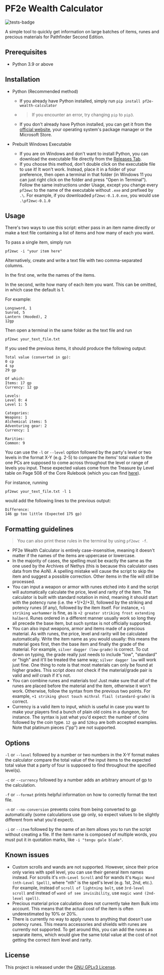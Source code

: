 # PF2e Wealth Calculator
![tests-badge](https://github.com/D4wnstar/pf2e-wealth-calculator/actions/workflows/tests.yml/badge.svg)

A simple tool to quickly get information on large batches of items, runes and precious materials for Pathfinder Second Edition.

## Prerequisites

- Python 3.9 or above

## Installation

- Python (Recommended method)
    - If you already have Python installed, simply run `pip install pf2e-wealth-calculator`
    - > If you encounter an error, try changing `pip` to `pip3`.
    - If you don't already have Python installed, you can get it from the [official website](https://www.python.org/downloads/), your operating system's package manager or the Microsoft Store.

- Prebuilt Windows Executable
    - If you are on Windows and don't want to install Python, you can download the executable file directly from the [Releases Tab](https://github.com/D4wnstar/pf2e-wealth-calculator/releases).
    - If you choose this method, don't double click on the executable file to use it! It won't work. Instead, place it in a folder of your preference, then open a terminal in that folder (in Windows 11 you can just right click on the folder and press "Open in Terminal"). Follow the same instructions under Usage, except you change every `pf2ewc` to the name of the executable without `.exe` and prefixed by `.\`. For example, if you downloaded `pf2ewc-0.1.0.exe`, you would use `.\pf2ewc-0.1.0`

## Usage

There's two ways to use this script: either pass in an item name directly or make a text file containing a list of items and how many of each you want.

To pass a single item, simply run

```
pf2ewc -i "your item here"
```

Alternatively, create and write a text file with two comma-separated columns.

In the first one, write the names of the items.

In the second, write how many of each item you want. This can be omitted, in which case the default is 1.

For example:

```
Longsword, 1
Sunrod, 5
Lantern (Hooded), 2
12gp
```

Then open a terminal in the same folder as the text file and run

```
pf2ewc your_text_file.txt
```

If you used the previous items, it should produce the following output:

```
Total value (converted in gp):
0 cp
4 sp
29 gp

Of which:
Items: 17 gp
Currency: 12 gp

Levels:
Level 0: 4
Level 1: 5

Categories:
Weapons: 1
Alchemical items: 5
Adventuring gear: 2
Currency: 1

Rarities:
Common: 9
```

You can use the `-l` or `--level` option followed by the party's level or two levels in the format X-Y (e.g. 2-5) to compare the items' total value to the one PCs are supposed to come across throughout the level or range of levels you input. These expected values come from the Treasure by Level table on Page 508 of the Core Rulebook (which you can find [here](https://2e.aonprd.com/Rules.aspx?ID=581)).

For instance, running

```
pf2ewc your_text_file.txt -l 1
```

would add the following lines to the previous output:

```
Difference:
146 gp too little (Expected 175 gp)
```

## Formatting guidelines

> You can also print these rules in the terminal by using `pf2ewc -f`.

- PF2e Wealth Calculator is entirely case-insensitive, meaning it doesn't matter if the names of the items are uppercase or lowercase.
- In the majority of cases, the spelling must be exactly the same as the one used by the Archives of Nethys (this is because this calculator uses data from the AoN). A spelling mistake will cause the script to skip the item and suggest a possible correction. Other items in the file will still be processed.
- You can input a weapon or armor with runes etched into it and the script will automatically calculate the price, level and rarity of the item. The calculator is built with standard notation in mind, meaning it should start with the potency rune (i.e. the +1/+2/+3), followed by the striking and potency runes (if any), followed by the item itself. For instance, `+1 striking warhammer` is fine, as is `+2 greater striking frost extending halberd`. Runes ordered in a different manner usually work so long they all precede the base item, but such syntax is not officially supported.
- You can also input weapons, armor and items made of a precious material. As with runes, the price, level and rarity will be calculated automatically. Write the item name as you would usually: this means the material goes first, then the base item and finally the grade of the material. For example, `silver dagger (low-grade)` is correct. To cut down on typing, the grade really just needs to include "low", "standard" or "high" and it'll be treated the same way; `silver dagger low` will work just fine. One thing to note is that most materials can only be found at higher grades. This script _does not_ check if the material/grade pair is valid and _will_ crash if it's not.
- You can combine runes and materials too! Just make sure that _all_ of the runes are placed before the material and the item, otherwise it won't work. Otherwise, follow the syntax from the previous two points. For example, `+1 striking ghost touch mithral flail (standard-grade)` is correct.
- Currency is a valid item to input, which is useful in case you want to make your players find a bunch of plain old coins in a dungeon, for instance. The syntax is just what you'd expect: the number of coins followed by the coin type. `12 gp` and `520cp` are both accepted examples. Note that platinum pieces ("pp") are not supported.

## Options

`-l` or `--level` followed by a number or two numbers in the X-Y format makes the calculator compare the total value of the input items to the expected total value that a party of four is supposed to find throughout the specified level(s).

`-c` or `--currency` followed by a number adds an arbitrary amount of gp to the calculation.

`-f` or `--format` prints helpful information on how to correctly format the text file.

`-n` or `--no-conversion` prevents coins from being converted to gp automatically (some calculations use gp only, so expect values to be slightly different from what you'd expect).

`-i` or `--item` followed by the name of an item allows you to run the script without creating a file. If the item name is composed of multiple words, you must put it in quotation marks, like `-i "tengu gale blade"`.

## Known issues

- Custom scrolls and wands are not supported. However, since their price only varies with spell level, you can use their general item names instead. For scrolls it's `nth-Level Scroll` and for wands it's `Magic Wand (nth-Level Spell)`, where "nth" is the spell's level (e.g. 1st, 2nd, etc.). For example, instead of `scroll of lightning bolt`, use `3rd-level scroll` and instead of `wand of see invisibility`, use `magic wand (2nd-level spell)`.
- Precious material price calculation does not currently take item Bulk into account. This means that the actual cost of the item is often underestimated by 10% or 20%.
- There is currently no way to apply runes to anything that doesn't use potency runes. This means accessories and shields with runes are currently not supported. To get around this, you can add the runes as separate items, which would give the same total value at the cost of not getting the correct item level and rarity.

## License

This project is released under the [GNU GPLv3 License](https://github.com/D4wnstar/pf2e-wealth-calculator/blob/develop/LICENSE).